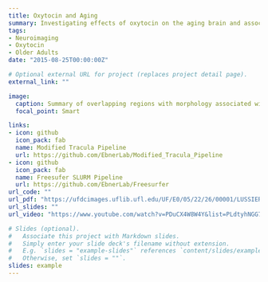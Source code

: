 ```yaml
---
title: Oxytocin and Aging
summary: Investigating effects of oxytocin on the aging brain and associated clinical outcomes
tags:
- Neuroimaging
- Oxytocin
- Older Adults
date: "2015-08-25T00:00:00Z"

# Optional external URL for project (replaces project detail page).
external_link: ""

image:
  caption: Summary of overlapping regions with morphology associated with both pain and oxytocin
  focal_point: Smart

links:
- icon: github
  icon_pack: fab
  name: Modified Tracula Pipeline
  url: https://github.com/EbnerLab/Modified_Tracula_Pipeline
- icon: github
  icon_pack: fab
  name: Freesufer SLURM Pipeline
  url: https://github.com/EbnerLab/Freesurfer
url_code: ""
url_pdf: "https://ufdcimages.uflib.ufl.edu/UF/E0/05/22/26/00001/LUSSIERLEVESQUE_D.pdf"
url_slides: ""
url_video: "https://www.youtube.com/watch?v=PDuCX4W8W4Y&list=PLdtyhNGG7oAmiUFMsNJOInqk5vPZXz-Ny&index=1&t=13s"

# Slides (optional).
#   Associate this project with Markdown slides.
#   Simply enter your slide deck's filename without extension.
#   E.g. `slides = "example-slides"` references `content/slides/example-slides.md`.
#   Otherwise, set `slides = ""`.
slides: example
---
```

